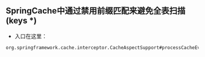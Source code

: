 ## SpringCache中通过禁用前缀匹配来避免全表扫描(keys *)

- 入口在这里：

```
org.springframework.cache.interceptor.CacheAspectSupport#processCacheEvicts
```
